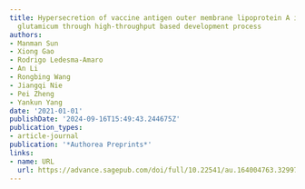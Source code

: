 ```yaml
---
title: Hypersecretion of vaccine antigen outer membrane lipoprotein A in Corynebacterium
  glutamicum through high-throughput based development process
authors:
- Manman Sun
- Xiong Gao
- Rodrigo Ledesma-Amaro
- An Li
- Rongbing Wang
- Jiangqi Nie
- Pei Zheng
- Yankun Yang
date: '2021-01-01'
publishDate: '2024-09-16T15:49:43.244675Z'
publication_types:
- article-journal
publication: '*Authorea Preprints*'
links:
- name: URL
  url: https://advance.sagepub.com/doi/full/10.22541/au.164004763.32997943/v1
---
```


